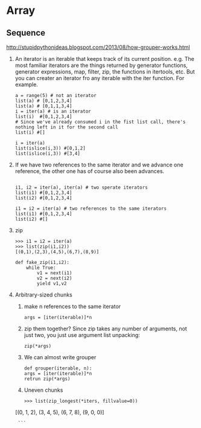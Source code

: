 # Array

## Sequence

http://stupidpythonideas.blogspot.com/2013/08/how-grouper-works.html

1. An iterator is an iterable that keeps track of its current position. e.g. The most familiar iterators are the things returned by generator functions, generator expressions, map, filter, zip, the functions in itertools, etc. But you can creater an iterator fro any iterable with the iter function. For example.

    ```
    a = range(5) # not an iterator
    list(a) # [0,1,2,3,4]
    list(a) # [0,1,1,3,4]
    i = iter(a) # is an iterator
    list(i)  #[0,1,2,3,4]
    # Since we've already consumed i in the fist list call, there's nothing left in it for the second call
    list(i) #[]   
    ```
    
    ```
    i = iter(a)
    list(islice(i,3)) #[0,1,2]
    list(islice(i,3)) #[3,4]
    ```
2.  If we have two references to the same iterator and we advance one reference, the other one has of course also been advances.

    ```
    
    i1, i2 = iter(a), iter(a) # two sperate iterators
    list(i1) #[0,1,2,3,4]
    list(i2) #[0,1,2,3,4]
    
    i1 = i2 = iter(a) # two references to the same iterators
    list(i1) #[0,1,2,3,4]
    list(i2) #[]   
    ```
    
3. zip

    ```
    >>> i1 = i2 = iter(a)
    >>> list(zip(i1,i2))
    [(0,1),(2,3),(4,5),(6,7),(8,9)]
    
    ```

    ```
    def fake_zip(i1,i2):
        while True:
            v1 = next(i1)
            v2 = next(i2)
            yield v1,v2
    ```

4. Arbitrary-sized chunks

    1. make n references to the same iterator
        
        ```
        args = [iter(iterable)]*n
        ```
    
    2. zip them together? Since zip takes any number of arguments, not just two, you just use argument list unpacking:
        
        ```
        zip(*args)
        ```
        
    3. We can almost write grouper
        
        ```
        def grouper(iterable, n):
        args = [iter(iterable)]*n
        retrun zip(*args)
    
        ```
    
    4. Uneven chunks
        
        ```
        >>> list(zip_longest(*iters, fillvalue=0))
    [(0, 1, 2), (3, 4, 5), (6, 7, 8), (9, 0, 0)]
    
        ```
    
       

